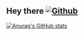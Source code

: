 ## Hey there   [![Github](https://img.shields.io/badge/--FFFFFF?style=social&logo=github&label=Follow%20ac34)](https://github.com/ac34)

[![Anurag's GitHub stats](https://github-readme-stats.vercel.app/api?username=ac34)](https://github.com/anuraghazra/github-readme-stats)


